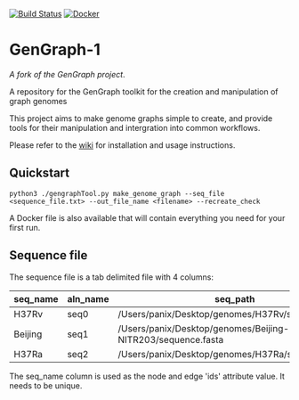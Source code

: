 [![Build Status](https://travis-ci.org/jambler24/GenGraph.svg?branch=master)](https://travis-ci.org/jambler24/GenGraph)
[![Docker](https://img.shields.io/docker/automated/jambler24/gengraph.svg)](https://hub.docker.com/r/jambler24/gengraph)


# GenGraph-1

*A fork of the GenGraph project*.

A repository for the GenGraph toolkit for the creation and manipulation of graph genomes

This project aims to make genome graphs simple to create, and provide tools for their manipulation and intergration into common workflows.

Please refer to the [wiki](https://github.com/jambler24/GenGraph/wiki) for installation and usage instructions. 

## Quickstart 

    python3 ./gengraphTool.py make_genome_graph --seq_file <sequence_file.txt> --out_file_name <filename> --recreate_check

A Docker file is also available that will contain everything you need for your first run. 



## Sequence file

The sequence file is a tab delimited file with 4 columns:

seq_name    |	aln_name	|   seq_path	|   annotation_path
------------ | ------------- | ------------- | -------------
H37Rv |	seq0 |	/Users/panix/Desktop/genomes/H37Rv/sequence.fasta |	NA
Beijing |	seq1 |	/Users/panix/Desktop/genomes/Beijing-NITR203/sequence.fasta |	NA
H37Ra |	seq2 |	/Users/panix/Desktop/genomes/H37Ra/sequence.fasta |	NA


The seq_name column is used as the node and edge 'ids' attribute value. It needs to be unique. 

